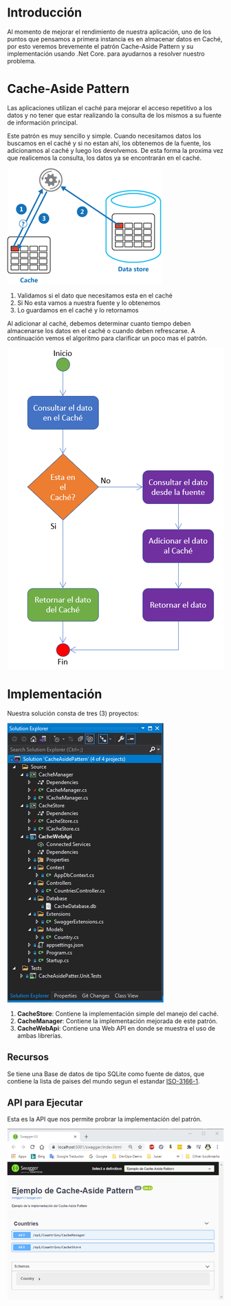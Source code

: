 # Introducción
Al momento de mejorar el rendimiento de nuestra aplicación, uno de los puntos que pensamos a primera instancia es en almacenar datos en Caché, por esto veremos brevemente el patrón Cache-Aside Pattern y su implementación usando .Net Core. para ayudarnos a resolver nuestro problema.


# Cache-Aside Pattern
Las aplicaciones utilizan el caché para mejorar el acceso repetitivo a los datos y no tener que estar realizando la consulta de los mismos a su fuente de información principal.

Este patrón es muy sencillo y simple. Cuando necesitamos datos los buscamos en el caché y si no estan ahí, los obtenemos de la fuente, los adicionamos al caché y luego los devolvemos. De esta forma la proxima vez que realicemos la consulta, los datos ya se encontrarán en el caché. 

![](https://github.com/Jucer74/CacheManager/blob/main/Images/cache-aside-diagram.png)

1. Validamos si el dato que necesitamos esta en el caché
2. Si No esta vamos a nuestra fuente y lo obtenemos
3. Lo guardamos en el caché y lo retornamos

Al adicionar al caché, debemos determinar cuanto tiempo deben almacenarse los datos en el caché o cuando deben refrescarse. A continuación vemos el algoritmo para clarificar un poco mas el patrón.

![](https://github.com/Jucer74/CacheManager/blob/main/Images/Cache-Aside-Pattern-Algorithm.png)

# Implementación
Nuestra solución consta de tres (3) proyectos:

![](https://github.com/Jucer74/CacheManager/blob/main/Images/Cache-Aside-Pattern-Solution.png)

1. **CacheStore**: Contiene la implementación simple del manejo del caché.
2. **CacheManager**: Contiene la implementación mejorada de este patrón.
3. **CacheWebApi**: Contiene una Web API en donde se muestra el uso de ambas librerías.

## Recursos
Se tiene una Base de datos de tipo SQLite como fuente de datos, que contiene la lista de paises del mundo segun el estandar [ISO-3166-1](https://www.iso.org/iso-3166-country-codes.html).

## API para Ejecutar
Esta es la API que nos permite probrar la implementación del patrón.

![](https://github.com/Jucer74/CacheManager/blob/main/Images/Cache-Aside-Pattern-WebApi.png)
  
